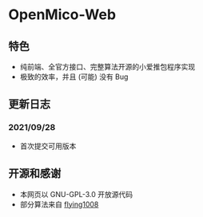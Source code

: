 # OpenMico-Web

## 特色
- 纯前端、全官方接口、完整算法开源的小爱推包程序实现
- 极致的效率，并且 (可能) 没有 Bug

## 更新日志
### 2021/09/28
- 首次提交可用版本

## 开源和感谢
- 本网页以 GNU-GPL-3.0 开放源代码
- 部分算法来自 [flying1008](https://github.com/flying1008)
